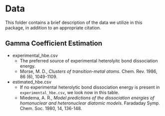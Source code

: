 # Data
This folder contains a brief description of the data we utilize in this package, in addition to an appropriate citation.

## Gamma Coefficient Estimation
* experimental_hbe.csv
  * The preferred source of experimental heterolyitc bond dissociation energy.
  * Morse, M. D., *Clusters of transition-metal atoms.* Chem. Rev. 1986, 86 (6), 1049-1109.
* estimated_hbe.csv
  * If no experimental heterolytic bond dissociation energy is present in `experimental_hbe.csv`, we look now in this
    table.
  * Miedema, A. R., *Model predictions of the dissociation energies of homonuclear and heteronuclear diatomic models.*
    Faradaday Symp. Chem. Soc. 1980, 14, 136-148.
